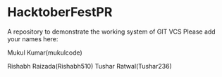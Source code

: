 # HacktoberFestPR
A repository to demonstrate the working system of GIT VCS
Please add your names here:

Mukul Kumar(mukulcode)

Rishabh Raizada(Rishabh510)
Tushar Ratwal(Tushar236)
